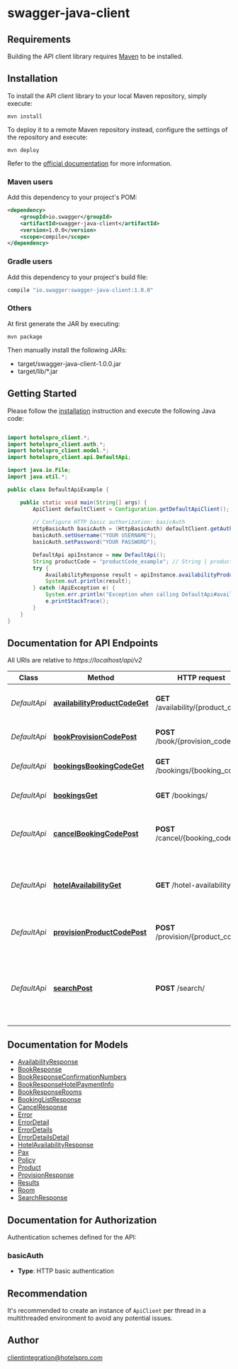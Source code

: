 # swagger-java-client

## Requirements

Building the API client library requires [Maven](https://maven.apache.org/) to be installed.

## Installation

To install the API client library to your local Maven repository, simply execute:

```shell
mvn install
```

To deploy it to a remote Maven repository instead, configure the settings of the repository and execute:

```shell
mvn deploy
```

Refer to the [official documentation](https://maven.apache.org/plugins/maven-deploy-plugin/usage.html) for more information.

### Maven users

Add this dependency to your project's POM:

```xml
<dependency>
    <groupId>io.swagger</groupId>
    <artifactId>swagger-java-client</artifactId>
    <version>1.0.0</version>
    <scope>compile</scope>
</dependency>
```

### Gradle users

Add this dependency to your project's build file:

```groovy
compile "io.swagger:swagger-java-client:1.0.0"
```

### Others

At first generate the JAR by executing:

    mvn package

Then manually install the following JARs:

* target/swagger-java-client-1.0.0.jar
* target/lib/*.jar

## Getting Started

Please follow the [installation](#installation) instruction and execute the following Java code:

```java

import hotelspro_client.*;
import hotelspro_client.auth.*;
import hotelspro_client.model.*;
import hotelspro_client.api.DefaultApi;

import java.io.File;
import java.util.*;

public class DefaultApiExample {

    public static void main(String[] args) {
        ApiClient defaultClient = Configuration.getDefaultApiClient();
        
        // Configure HTTP basic authorization: basicAuth
        HttpBasicAuth basicAuth = (HttpBasicAuth) defaultClient.getAuthentication("basicAuth");
        basicAuth.setUsername("YOUR USERNAME");
        basicAuth.setPassword("YOUR PASSWORD");

        DefaultApi apiInstance = new DefaultApi();
        String productCode = "productCode_example"; // String | product code that returned in Search(or Hotel Availability) Response
        try {
            AvailabilityResponse result = apiInstance.availabilityProductCodeGet(productCode);
            System.out.println(result);
        } catch (ApiException e) {
            System.err.println("Exception when calling DefaultApi#availabilityProductCodeGet");
            e.printStackTrace();
        }
    }
}

```

## Documentation for API Endpoints

All URIs are relative to *https://localhost/api/v2*

Class | Method | HTTP request | Description
------------ | ------------- | ------------- | -------------
*DefaultApi* | [**availabilityProductCodeGet**](docs/DefaultApi.md#availabilityProductCodeGet) | **GET** /availability/{product_code} | Availability with Product Code
*DefaultApi* | [**bookProvisionCodePost**](docs/DefaultApi.md#bookProvisionCodePost) | **POST** /book/{provision_code} | Book with Provision Code
*DefaultApi* | [**bookingsBookingCodeGet**](docs/DefaultApi.md#bookingsBookingCodeGet) | **GET** /bookings/{booking_code} | Get Booking Detail
*DefaultApi* | [**bookingsGet**](docs/DefaultApi.md#bookingsGet) | **GET** /bookings/ | Get Booking List
*DefaultApi* | [**cancelBookingCodePost**](docs/DefaultApi.md#cancelBookingCodePost) | **POST** /cancel/{booking_code} | Cancel Booking with Booking Code
*DefaultApi* | [**hotelAvailabilityGet**](docs/DefaultApi.md#hotelAvailabilityGet) | **GET** /hotel-availability/ | Hotel Availability with Hotel Code and Search Code
*DefaultApi* | [**provisionProductCodePost**](docs/DefaultApi.md#provisionProductCodePost) | **POST** /provision/{product_code} | Provision with Product Code
*DefaultApi* | [**searchPost**](docs/DefaultApi.md#searchPost) | **POST** /search/ | Search with Hotel Code(Hotel Code List) or Destination Code or Geolocation


## Documentation for Models

 - [AvailabilityResponse](docs/AvailabilityResponse.md)
 - [BookResponse](docs/BookResponse.md)
 - [BookResponseConfirmationNumbers](docs/BookResponseConfirmationNumbers.md)
 - [BookResponseHotelPaymentInfo](docs/BookResponseHotelPaymentInfo.md)
 - [BookResponseRooms](docs/BookResponseRooms.md)
 - [BookingListResponse](docs/BookingListResponse.md)
 - [CancelResponse](docs/CancelResponse.md)
 - [Error](docs/Error.md)
 - [ErrorDetail](docs/ErrorDetail.md)
 - [ErrorDetails](docs/ErrorDetails.md)
 - [ErrorDetailsDetail](docs/ErrorDetailsDetail.md)
 - [HotelAvailabilityResponse](docs/HotelAvailabilityResponse.md)
 - [Pax](docs/Pax.md)
 - [Policy](docs/Policy.md)
 - [Product](docs/Product.md)
 - [ProvisionResponse](docs/ProvisionResponse.md)
 - [Results](docs/Results.md)
 - [Room](docs/Room.md)
 - [SearchResponse](docs/SearchResponse.md)


## Documentation for Authorization

Authentication schemes defined for the API:
### basicAuth

- **Type**: HTTP basic authentication


## Recommendation

It's recommended to create an instance of `ApiClient` per thread in a multithreaded environment to avoid any potential issues.

## Author

clientintegration@hotelspro.com

